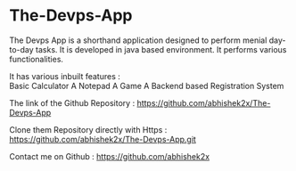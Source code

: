 # The-Devps-App
The Devps App is a shorthand application designed to perform menial day-to-day tasks. It is developed in java based environment. It performs various functionalities. 

It has various inbuilt features :  
Basic Calculator 
A Notepad 
A Game A Backend based Registration System  

The link of the Github Repository :  https://github.com/abhishek2x/The-Devps-App  

Clone them Repository directly with Https : https://github.com/abhishek2x/The-Devps-App.git  

Contact me on Github :  https://github.com/abhishek2x
